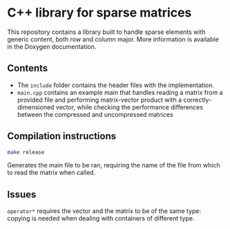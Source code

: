 # C++ library for sparse matrices

This repository contains a library built to handle sparse elements with generic content, both row and column major. More information is available in the Doxygen documentation. 


## Contents

- The `include` folder contains the header files with the implementation.
- `main.cpp` contains an example main that handles reading a matrix from a provided file and performing matrix-vector product with a correctly-dimensioned vector, while checking the performance differences between the compressed and uncompressed matrices
## Compilation instructions

```bash 
make release 
``` 
Generates the main file to be ran, requiring the name of the file from which to read the matrix when called.

## Issues

`operator*` requires the vector and the matrix to be of the same type: copying is needed when dealing with containers of different type.
